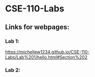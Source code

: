 # CSE-110-Labs

## Links for webpages:

### Lab 1:
https://michellew1234.github.io/CSE-110-Labs/Lab%201/hello.html#Section%202

### Lab 2:



